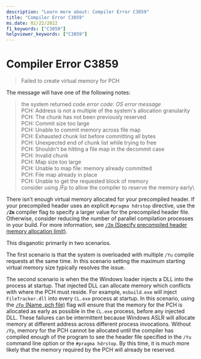```yaml
---
description: "Learn more about: Compiler Error C3859"
title: "Compiler Error C3859"
ms.date: 02/22/2022
f1_keywords: ["C3859"]
helpviewer_keywords: ["C3859"]
---
```

# Compiler Error C3859

> Failed to create virtual memory for PCH

The message will have one of the following notes:
>the system returned code *error code*: *OS error message*\
>PCH: Address is not a multiple of the system's allocation granularity\
>PCH: The chunk has not been previously reserved\
>PCH: Commit size too large\
>PCH: Unable to commit memory across file map\
>PCH: Exhausted chunk list before committing all bytes\
>PCH: Unexpected end of chunk list while trying to free\
>PCH: Shouldn't be hitting a file map in the decommit case\
>PCH: Invalid chunk\
>PCH: Map size too large\
>PCH: Unable to map file: memory already committed\
>PCH: File map already in place\
>PCH: Unable to get the requested block of memory\
>consider using /Fp to allow the compiler to reserve the memory early\

There isn't enough virtual memory allocated for your precompiled header. If your precompiled header uses an explicit `#pragma hdrstop` directive, use the **`/Zm`** compiler flag to specify a larger value for the precompiled header file. Otherwise, consider reducing the number of parallel compilation processes in your build. For more information, see [`/Zm` (Specify precompiled header memory allocation limit)](../../build/reference/zm-specify-precompiled-header-memory-allocation-limit.md).

This disganotic primarily in two scenarios. 

The first scenario is that the system is overloaded with multiple `/Yu` compile requests at the same time. In this scenario setting the maximum starting virtual memory size typically resolves the issue.

The second scenario is when the the Windows loader injects a DLL into the process at startup. That injected DLL can allocate memory which conflicts with where the PCH must reside. For example, `msbuild.exe` will inject `FileTracker.dll` into every `CL.exe` process at startup. In this scenario, using the [`/Fp` (Name .pch file)](../../build/reference/fp-name-dot-pch-file.md) flag will ensure that the memory for the PCH is allocated as early as possible in the `CL.exe` process, before any injected DLL. These failures can be intermittent because Windows ASLR will allocate memory at different address across different process invocations. Without `/Fp`, memory for the PCH cannot be allocated until the compiler has compiled enough of the program to see the header file specified in the `/Yu` command line option or the `#pragma hdrstop`. By this time, it is much more likely that the memory required by the PCH will already be reserved.
